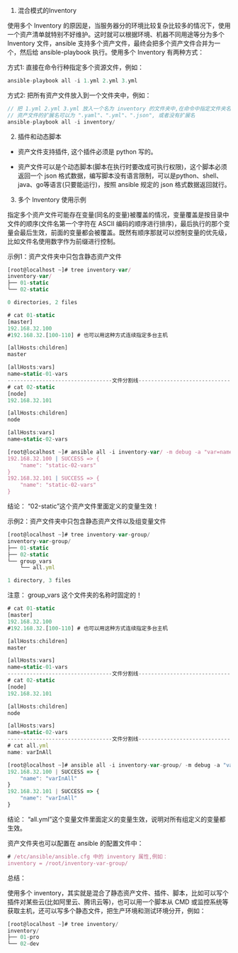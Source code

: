 1. 混合模式的Inventory

使用多个 Inventory 的原因是，当服务器分的环境比较复杂比较多的情况下，使用一个资产清单就特别不好维护。这时就可以根据环境、机器不同用途等分为多个 Inventory 文件，ansible 支持多个资产文件，最终会把多个资产文件合并为一个，然后给 ansible-playbook 执行。使用多个 Inventory 有两种方式：



方式1:  直接在命令行种指定多个资源文件，例如：

```javascript
ansible-playbook all -i 1.yml 2.yml 3.yml 
```



方式2:  把所有资产文件放入到一个文件夹中，例如：

```javascript
// 把 1.yml 2.yml 3.yml 放入一个名为 inventory 的文件夹中,在命令中指定文件夹名称
// 资产文件的扩展名可以为 ".yaml"、".yml"、".json", 或者没有扩展名 
ansible-playbook all -i inventory/ 
```





2. 插件和动态脚本

- 资产文件支持插件, 这个插件必须是 python 写的。

- 资产文件可以是个动态脚本(脚本在执行时要改成可执行权限)，这个脚本必须返回一个 json 格式数据，编写脚本没有语言限制，可以是python、shell、java、go等语言(只要能运行)，按照 ansible 规定的 json 格式数据返回就行。





3. 多个 Inventory 使用示例

指定多个资产文件可能存在变量(同名的变量)被覆盖的情况，变量覆盖是按目录中文件的顺序(文件名第一个字符在 ASCII 编码的顺序进行排序)，最后执行的那个变量会最后生效，前面的变量都会被覆盖。既然有顺序那就可以控制变量的优先级，比如文件名使用数字作为前缀进行控制。



示例1：资产文件夹中只包含静态资产文件

```javascript
[root@localhost ~]# tree inventory-var/
inventory-var/
├── 01-static
└── 02-static

0 directories, 2 files
```



```javascript
# cat 01-static
[master]
192.168.32.100
#192.168.32.[100-110] # 也可以用这种方式连续指定多台主机

[allHosts:children]
master

[allHosts:vars]
name=static-01-vars
---------------------------------文件分割线---------------------------------
# cat 02-static
[node]
192.168.32.101

[allHosts:children]
node

[allHosts:vars]
name=static-02-vars
```



```javascript
[root@localhost ~]# ansible all -i inventory-var/ -m debug -a "var=name"
192.168.32.100 | SUCCESS => {
    "name": "static-02-vars"
}
192.168.32.101 | SUCCESS => {
    "name": "static-02-vars"
}

```

结论： “02-static”这个资产文件里面定义的变量生效！



示例2：资产文件夹中只包含静态资产文件以及组变量文件

```javascript
[root@localhost ~]# tree inventory-var-group/
inventory-var-group/
├── 01-static
├── 02-static
└── group_vars
    └── all.yml

1 directory, 3 files
```

注意： group_vars 这个文件夹的名称时固定的！



```javascript
# cat 01-static
[master]
192.168.32.100
#192.168.32.[100-110] # 也可以用这种方式连续指定多台主机

[allHosts:children]
master

[allHosts:vars]
name=static-01-vars
---------------------------------文件分割线---------------------------------
# cat 02-static
[node]
192.168.32.101

[allHosts:children]
node

[allHosts:vars]
name=static-02-vars
---------------------------------文件分割线---------------------------------
# cat all.yml
name: varInAll
```



```javascript
[root@localhost ~]# ansible all -i inventory-var-group/ -m debug -a "var=name"
192.168.32.100 | SUCCESS => {
    "name": "varInAll"
}
192.168.32.101 | SUCCESS => {
    "name": "varInAll"
}

```

结论： “all.yml”这个变量文件里面定义的变量生效，说明对所有组定义的变量都生效。



资产文件夹也可以配置在 ansible 的配置文件中：

```javascript
# /etc/ansible/ansible.cfg 中的 inventory 属性,例如：
inventory = /root/inventory-var-group/
```



总结：

使用多个 inventory，其实就是混合了静态资产文件、插件、脚本，比如可以写个插件对某些云(比如阿里云、腾讯云等)，也可以用一个脚本从 CMD 或监控系统等获取主机，还可以写多个静态文件，把生产环境和测试环境分开，例如：

```javascript
[root@localhost ~]# tree inventory/
inventory/
├── 01-pro
└── 02-dev
```

